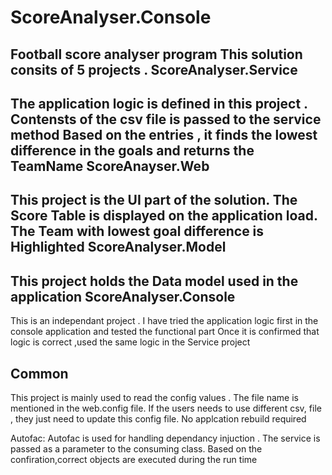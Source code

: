 # ScoreAnalyser.Console
Football score analyser program
This solution consits of 5 projects .
ScoreAnalyser.Service 
---------------------
The application logic is defined in this project . Contensts of the csv file is passed to the service method
Based on the entries , it finds the lowest difference in the goals and returns the TeamName
ScoreAnayser.Web 
--------------
This project is the UI part of the solution. 
The Score Table is displayed on the application load. The Team with lowest goal difference is Highlighted
ScoreAnalyser.Model
-----------------
This project holds the Data model used in the application
ScoreAnalyser.Console
-------------------
This is an independant project . I have tried the application logic first in the console application and tested the functional part 
Once it is confirmed that logic is correct ,used the same logic in the Service project

Common
------
This project is mainly used to read the config values . The file name is mentioned in the web.config file. 
If the users needs to use different csv, file , they just need to update this config file. No applcation rebuild required

Autofac: Autofac is used for handling dependancy injuction . The service is passed as a parameter to the consuming class. 
Based on the confiration,correct objects are executed during the run time
